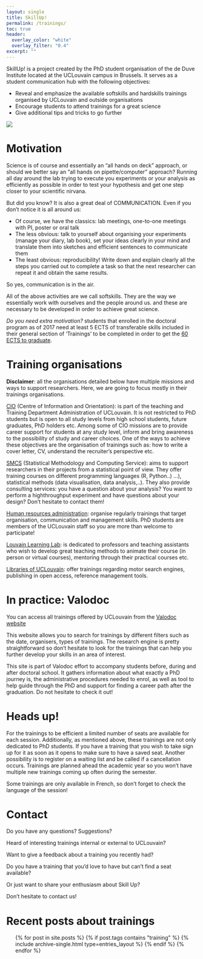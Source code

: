 ```yaml
---
layout: single
title: SkillUp!
permalink: /trainings/
toc: true
header:
  overlay_color: "white"
  overlay_filter: "0.4"
excerpt: ""
---
```


SkillUp! is a project created by the PhD student organisation
of the de Duve Institute located at the UCLouvain campus in Brussels.
It serves as a student communication hub with the following objectives:  

- Reveal and emphasize the available softskills and hardskills 
trainings organised by UCLouvain and outside organisations   
- Encourage students to attend trainings for a great science 
- Give additional tips and tricks to go further

<div style="width: 20%">
    <img src="{{site.baseurl}}/images/logos/skillup_logo.svg"/>
</div>

# Motivation

Science is of course and essentially an “all hands on deck” approach, or should we better say an “all hands on pipette/computer” approach? Running all day around the lab trying to execute you experiments or your analysis as efficiently as possible in order to test your hypothesis and get one step closer to your scientific nirvana. 

But did you know? It is also a great deal of COMMUNICATION. Even if you don’t notice it is all around us:  

- Of course, we have the classics: lab meetings, one-to-one meetings with PI, poster or oral talk 
- The less obvious: talk to yourself about organising your experiments (manage your diary, lab book), set your ideas clearly in your mind and translate them into sketches and efficient sentences to communicate them 
- The least obvious: reproducibility! Write down and explain clearly all the steps you carried out to complete a task so that the next researcher can repeat it and obtain the same results.  

So yes, communication is in the air.  

All of the above activities are we call softskills. They are the way we essentially work with ourselves and the people around us.  and these are necessary to be developed in order to achieve great science.   

*Do you need extra motivation?* students that enrolled in the doctoral program as of 2017 need at least 5 ECTS of transferable skills included in their general section of ‘Trainings’ to be completed in order to get the [60 ECTS to graduate](https://uclouvain.be/fr/secteurs/sss/repartition-des-60-credits-de-formation-doctorale.html).  

# Training organisations  

**Disclaimer**: all the organisations detailed below have multiple missions and ways to support researchers. Here, we are going to focus mostly in their trainings organisations.   

[CIO](https://uclouvain.be/fr/etudier/cio) (Centre of Information and Orientation): is part of the teaching and Training Department Administration of UCLouvain. It is not restricted to PhD students but is open to all study levels from high school students, future graduates, PhD holders etc. Among some of CIO missions are to provide career support for students at any study level, inform and bring awareness to the possibility of study and career choices. One of the ways to achieve these objectives are the organisation of trainings such as: how to write a cover letter, CV, understand the recruiter’s perspective etc.  

[SMCS](https://uclouvain.be/en/research-institutes/lidam/smcs.html) (Statistical Methodology and Computing Service): aims to support researchers in their projects from a statistical point of view. They offer training courses on different programming languages (R, Python..) …), statistical methods (data visualisation, data analysis,..). They also provide consulting services: you have a question about your analysis? You want to perform a highthroughput experiment and have questions about your design? Don’t hesitate to contact them! 

[Human resources administration](https://intranet.uclouvain.be/en/myucl/working/se-former.html): organise regularly trainings that target organisation, communication and management skills. PhD students are members of the UCLouvain staff so you are more than welcome to participate!  

[Louvain Learning Lab](https://uclouvain.be/en/study/lll): is dedicated to professors and teaching assistants who wish to develop great teaching methods to animate their course (in person or virtual courses), mentoring through their practical courses etc.   

[Libraries of UCLouvain](https://uclouvain.be/fr/bibliotheques): offer trainings regarding motor search engines, publishing in open access, reference management tools.  

# In practice: Valodoc 

You can access all trainings offered by UCLouvain from the [Valodoc website](https://search-engine-pe.sipr.ucl.ac.be/valodoc/)

This website allows you to search for trainings by different filters such as the date, organisers, types of trainings. The research engine is pretty straightforward so don’t hesitate to look for the trainings that can help you further develop your skills in an area of interest.   

This site is part of Valodoc effort to accompany students before, during and after doctoral school. It gathers information about what exactly a PhD journey is, the administrative procedures needed to enrol, as well as tool to help guide through the PhD and support for 	finding a career path after the graduation. Do not hesitate to check it out! 

# Heads up!  

For the trainings to be efficient a limited number of seats are available for each session. Additionally, as mentioned above, these trainings are not only dedicated to PhD students. If you have a training that you wish to take sign up for it as soon as it opens to make sure to have a saved seat. Another possibility is to register on a waiting list and be called if a cancellation occurs. Trainings are planned ahead the academic year so you won’t have multiple new trainings coming up often during the semester.  

Some trainings are only available in French, so don’t forget to check the language of the session! 

# Contact 

Do you have any questions? Suggestions?  

Heard of interesting trainings internal or external to UCLouvain?  

Want to give a feedback about a training you recently had?  

Do you have a training that you’d love to have but can’t find a seat available?   

Or just want to share your enthusiasm about Skill Up?  

Don’t hesitate to contact us!

# Recent posts about trainings

<ul>
  {% for post in site.posts %}
    {% if post.tags contains "training" %}
      {% include archive-single.html type=entries_layout %}
    {% endif %}
  {% endfor %}
</ul>
